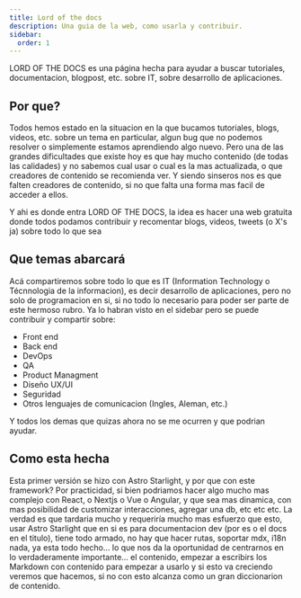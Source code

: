 ```yaml
---
title: Lord of the docs
description: Una guia de la web, como usarla y contribuir.
sidebar:
  order: 1
---
```


LORD OF THE DOCS es una página hecha para ayudar a buscar tutoriales, documentacion, blogpost, etc. sobre IT, sobre desarrollo de aplicaciones.

## Por que?
Todos hemos estado en la situacion en la que bucamos tutoriales, blogs, videos, etc. sobre un tema en particular, algun bug que no podemos resolver o simplemente estamos aprendiendo algo nuevo. Pero una de las grandes dificultades que existe hoy es que hay mucho contenido (de todas las calidades) y no sabemos cual usar o cual es la mas actualizada, o que creadores de contenido se recomienda ver. Y siendo sinseros nos es que falten creadores de contenido, si no que falta una forma mas facil de acceder a ellos.

Y ahi es donde entra LORD OF THE DOCS, la idea es hacer una web gratuita donde todos podamos contribuir y recomentar blogs, videos, tweets (o X's ja) sobre todo lo que sea 

## Que temas abarcará
Acá compartiremos sobre todo lo que es IT (Information Technology o Técnnologia de la informacion), es decir desarrollo de aplicaciones, pero no solo de programacion en si, si no todo lo necesario para poder ser parte de este hermoso rubro. Ya lo habran visto en el sidebar pero se puede contribuir y compartir sobre:
- Front end
- Back end
- DevOps
- QA
- Product Managment
- Diseño UX/UI
- Seguridad
- Otros lenguajes de comunicacion (Ingles, Aleman, etc.)

Y todos los demas que quizas ahora no se me ocurren y que podrian ayudar.

## Como esta hecha

Esta primer versión se hizo con Astro Starlight, y por que con este framework? Por practicidad, si bien podriamos hacer algo mucho mas complejo con React, o Nextjs o Vue o Angular, y que sea mas dinamica, con mas posibilidad de customizar interacciones, agregar una db, etc etc etc. La verdad es que tardaria mucho y requeriría mucho mas esfuerzo que esto, usar Astro Starlight que en si es para documentacion dev (por es o el docs en el titulo), tiene todo armado, no hay que hacer rutas, soportar mdx, i18n nada, ya esta todo hecho... lo que nos da la oportunidad de centrarnos en lo verdaderamente importante... el contenido, empezar a escribirs los Markdown con contenido para empezar a usarlo y si esto va creciendo veremos que hacemos, si no con esto alcanza como un gran diccionarion de contenido.
